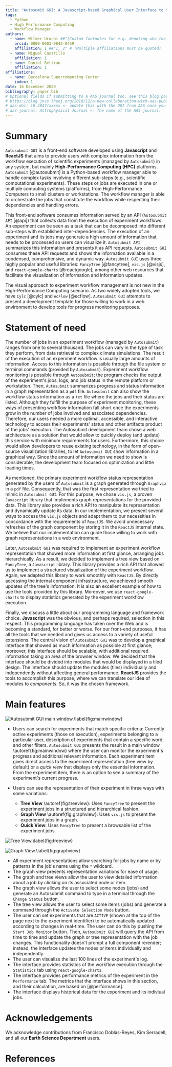 ```yaml
---
title: "Autosumit GUI: A Javascript-based Graphical User Interface to Monitor Experiments Workflow Execution"
tags:
  - Python
  - High Performance Computing
  - Workflow Manager
authors:
  - name: Wilmer Uruchi ##^[Custom footnotes for e.g. denoting who the corresponding author is can be included like this.]
    orcid: 0000-0003-0842-0459
    affiliation: 1 ##"1, 2" # (Multiple affiliations must be quoted)
  - name: Miguel Castrillo
    affiliation: 1
  - name: Daniel Beltrán
    affiliation: 1
affiliations:
  - name: Barcelona Supercomputing Center
    index: 1
date: 16 December 2020
bibliography: paper.bib
# Optional fields if submitting to a AAS journal too, see this blog post:
# https://blog.joss.theoj.org/2018/12/a-new-collaboration-with-aas-publishing
# aas-doi: 10.3847/xxxxx <- update this with the DOI from AAS once you know it.
# aas-journal: Astrophysical Journal <- The name of the AAS journal.
---
```


# Summary

`Autosubmit GUI` is a front-end software developed using **Javascript** and **ReactJS** that aims to provide users with complex information from the workflow execution of scientific experiments (managed by `Autosubmit`) in any system, but mainly **High-Performance Computing (HPC)** platforms.
`Autosubmit` [@autosubmit] is a Python-based workflow manager able to handle complex tasks involving different sub-steps (e.g., scientific computational experiments). These steps or jobs are executed in one or multiple computing systems (platforms), from High-Performance Computers to small clusters or workstations. The workflow manager is able to orchestrate the jobs that constitute the workflow while respecting their dependencies and handling errors.

This front-end software consumes information served by an API (`Autosubmit API` [@api]) that collects data from the execution of experiment workflows. An experiment can be seen as a task that can be decomposed into different sub-steps with established inter-dependencies. The execution of an experiment and its jobs may generate a high amount of information that needs to be processed so users can visualize it. `Autosubmit API` summarizes this information and presents it as API requests. `Autosubmit GUI` consumes these API requests and shows the information available in a condensed, comprehensive, and dynamic way. `Autosubmit GUI` uses three highly popular and useful libraries: `FancyTree` [@fancytree], `vis.js` [@visjs], and `react-google-charts` [@reactgoogle]; among other web resources that facilitate the visualization of information and information updates.

The visual approach to experiment workflow management is not new in the High-Performance Computing scenario. As two widely adopted tools, we have `Cylc` [@cylc] and `ecFlow` [@ecflow]. `Autosubmit GUI` attempts to present a development template for those willing to work in a web environment to develop tools for progress monitoring purposes.

# Statement of need

The number of jobs in an experiment workflow (managed by `Autosubmit`) ranges from one to several thousand. The jobs can vary in the type of task they perform, from data retrieval to complex climate simulations. The result of the execution of an experiment workflow is usually large amounts of information. Access to this information is possible through the file system or terminal commands (provided by `Autosubmit`). Experiment workflow monitoring is possible through `Autosubmit`; the program checks the output of the experiment's jobs, logs, and job status in the remote platform or workstation. Then, `Autosubmit` summarizes progress and status information in a graph representation as a `pdf` file. `Autosubmit` can also show the workflow status information as a `txt` file where the jobs and their status are listed. Although they fulfill the purpose of experiment monitoring, these ways of presenting workflow information fall short once the experiments grow in the number of jobs involved and associated dependencies. Therefore, our users needed a more optimal, accessible, and interactive technology to access their experiments' status and other artifacts product of the jobs' execution. The Autosubmit development team chose a web architecture as a solution that would allow to quickly deploy (and update) this service with minimum requirements for users. Furthermore, this choice would allow developers to reuse existing technology, in the form of open-source visualization libraries, to let `Autosubmit GUI` show information in a graphical way. Since the amount of information we need to show is considerable, the development team focused on optimization and little loading times.

As mentioned, the primary experiment workflow status representation generated by the users of `Autosubmit` is a graph generated through `Graphviz` in a `pdf` file. Consequently, that was the first representation we tried to mimic in `Autosubmit GUI`. For this purpose, we chose `vis.js`, a proven `Javascript` library that implements graph representations for the provided data. This library also provides a rich API to manipulate its representation and dynamically update its data. In our implementation, we present several ways to access the `vis.js` objects and adapt them to our necessities in concordance with the requirements of `ReactJS`. We avoid unnecessary refreshes of the graph component by storing it in the `ReactJS` internal state. We believe that our implementation can guide those willing to work with graph representations in a web environment.

Later, `Autosubmit GUI` was required to implement an experiment workflow representation that showed more information at first glance, arranging jobs hierarchically. As a result, we decided to implement a tree view based on `FancyTree`, a `Javascript` library. This library provides a rich API that allowed us to implement a structured visualization of the experiment workflow. Again, we adapted this library to work smoothly with `ReactJS`. By directly accessing the internal component infrastructure, we achieved smooth updates of the tree's information. It is also an excellent example of how to use the tools provided by this library. Moreover, we use `react-google-charts` to display statistics generated by the experiment workflow execution.

Finally, we discuss a little about our programming language and framework choice. **Javascript** was the obvious, and perhaps required, selection in this respect. This programming language has taken over the Web and is becoming a standard, for better or worse. For our front-end purposes, it has all the tools that we needed and gives us access to a variety of useful extensions. The central vision of `Autosubmit GUI` was to develop a graphical interface that showed as much information as possible at first glance; moreover, this interface should be scalable, with additional required information taking an area of the browser window. We decided that the interface should be divided into modules that would be displayed in a tiled design. The interface should update the modules (tiles) individually and independently without affecting general performance. **ReactJS** provides the tools to accomplish this purpose, where we can translate our idea of modules to _components_. So, it was the chosen framework.

# Main features

![Autosubmit GUI main window.\label{fig:mainwindow}](mainwindow.jpg)

- Users can search for experiments that match specific criteria: Currently active experiments (those on execution), experiments belonging to a particular user, description of experiments that contain a specific word, and other filters. `Autosubmit GUI` presents the result in a main window \autoref{fig:mainwindow} where the user can monitor the experiment's progress and additional relevant information. Each experiment item gives direct access to the experiment representation (tree view by default) or a _quick view_ that displays only the essential information. From the experiment item, there is an option to see a summary of the experiment's current progress.

- Users can see the representation of their experiment in three ways with some variations:
  - **Tree View** \autoref{fig:treeview}: Uses `FancyTree` to present the experiment jobs in a structured and hierarchical fashion.
  - **Graph View** \autoref{fig:graphview}: Uses `vis.js` to present the experiment jobs in a graph.
  - **Quick View**: Uses `FancyTree` to present a browsable list of the experiment jobs.

![Tree View.\label{fig:treeview}](treeview.jpg)

![Graph View.\label{fig:graphview}](graphview.jpg)

- All experiment representations allow searching for jobs by name or by patterns in the job's name using the `*` wildcard.
- The graph view presents representation variations for ease of usage.
- The graph and tree views allow the user to view detailed information about a job by clicking on its associated node or item.
- The graph view allows the user to select some nodes (jobs) and generate an Autosubmit command to type in a terminal through the `Change Status` button.
- The tree view allows the user to select some items (jobs) and generate a command through the `Activate Selection Mode` button.
- The user can set experiments that are `ACTIVE` (shown at the top of the page next to the experiment identifier) to be automatically updated according to changes in real-time. The user can do this by pushing the `Start Job Monitor` button. Then, `Autosubmit GUI` will query the API from time to time and update the graph or tree representation with the job changes. This functionality doesn't prompt a full component rerender; instead, the interface updates the nodes or items individually and independently.
- The user can visualize the last 100 lines of the experiment's log.
- The interface provides statistics of the workflow execution through the `Statistics` tab using `react-google-charts`.
- The interface provides performance metrics of the experiment in the `Performance` tab. The metrics that the interface shows in this section, and their calculation, are based on [@performance].
- The interface displays historical data for the experiment and its indiviual jobs.

<!-- # Citations -->

<!-- Work in progress -->

<!-- If you want to cite a software repository URL (e.g. something on GitHub without a preferred
citation) then you can do it with the example BibTeX entry below for @fidgit.

For a quick reference, the following citation commands can be used. -->

<!-- # Figures

Work in progress. -->

# Acknowledgements

We acknowledge contributions from Francisco Doblas-Reyes, Kim Serradell, and all our **Earth Science Department** users.

# References
